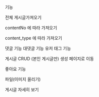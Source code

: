 기능

전체 게시글가져오기

contentNo 에 따라 가져오기

content_type 에 따라 가져오기

댓글 기능
대댓글 기능
유저 태그 기능

게시글 CRUD (본인 게시글만) 
	생성 페이지로 이동

좋아요 기능

파일(이미지 올리기)



게시글 자세히 보기